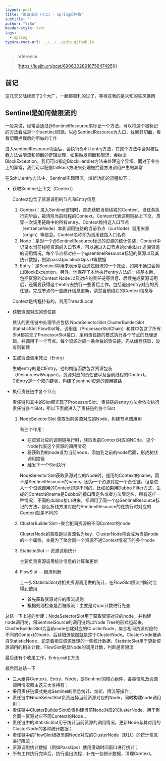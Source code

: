 ```yaml
---
layout: post
title: "面试漫谈（十二）- Spring组件篇"
subtitle: ''
author: "YiBo"
header-style: text
tags:
  - spring
typora-root-url: ../../../yibo.github.io
---
```




> reference:
>
> [https://juejin.cn/post/6906302891875647495]()

## 前记

这几天又陆续面了2个大厂，一面都顺利的过了，等待这我的是未知的狂风暴雨



## Sentinel是如何做限流的

一般来说，经常会通过@SentinelResource来标记一个方法，可以将这个被标记的方法看成是一个sentinel资源。以@SentinelResource为入口，找到其切面，看看切面拦截后的所做的工作

进入sentinelResource切面后，会执行SphU.entry方法，在这个方法中会对被拦截方法做限流和熔断的逻辑处理，如果触发熔断和限流，会抛出BlockException，我们可以指定BlockHandler方法来处理这个异常。而对于业务上的异常，我们可以配置fallBack方法来处理被拦截方法调用产生的异常

在SphU.entry方法中，Sentinel实现限流，熔断功能的流程如下：

- 获取Sentinel上下文（Context）

  Context包含了资源调用的节点和Entry信息

  1. Context：进入Sentinel逻辑时，首先获取当前线程的Context，当任务执行完毕后，被清除当前线程的Context。Context代表调用链路上下文，贯穿一次调用链路中的所有entry。Context维持这入口节点（entranceNode）本此调用链路的当前节点（curNode）调用来源（origin）等信息。Context名称即为调用链路入口名称
  2. Node：是对一个@SentinelResource标记的资源的统计包装，Context中记录本当前线程资源的入口节点，可以通过入口节点的childList 追溯资源的调用情况，每个节点都对应一个@sentinelResource标记的资源以及其统计数据，例如passQps blockQps rt等数据
  3. Entry：是Sentinel中用来表示是否通过限流的一个凭证，如果不通过会抛出BlockException。另外，他保存了本地执行entry方法的一些基本新，包括资源的Context Node 以及对应的责任链等信息、后续完成资源调用后，还需要获得这个entry去执行一些善后工作，包括退出entry对应的责任链，完成节点的一些统计信息更新，清楚当前线程的Context信息等

  Context是线程持有的，利用ThreadLocal

- 获取资源对应的责任链

  默认的责任链中处理节点包括 NodeSelectorSlot ClusterBuilderSlot StatisticSlot FlowSlot等，调用连（ProcessorSlotChain）和其中包含了所有Slot都实现了ProcessorSlot接口，采用责任链的模式执行各个节点的处理逻辑，并调用下一个节点。每个资源对应一条单独的责任链。先从缓存获取，没有则新建

- 生成资源调用凭证（Entry）

  生成entry的是CtEntry。他的构造函数包含资源包装（ResourcewWrapper)，资源对应的责任链以及当前线程的Context。CtEntry是一个双向链表，构建了sentinel资源的调用链路

- 执行责任链中各个节点

  责任链和其中的Slot都实现了ProcessorSlot，责任链的entry方法会依次执行责任链各个Slot，所以下面就进入了责任链的各个Slot

  1. NodeSelectorSlot 获取当前资源对应的Node，构建节点调用树

     有三个作用：

     - 在资源对应的调用链执行时，获取当前Context对应的NOde，这个Node代表这个资源的调用情况
     - 将获取到的node设为当前node，添加到之前的node后面，形成树状调用路径
     - 触发下一个Slot执行

     NodeSelectorSlot获取资源对应的Node时，是用的Context的name，而不是SentinelResource的name。因为一个资源对应一个责任链。但是进入一个资源调用的Context却是不同的。比如如果用Dubbo Filter方式，生成的Context的name是Dubbo的接口限定名或者方法限定名，所有这样一种情况，不同的dubbo接口进来，都调用了同一个@SentinelResource标记的方法，那么折线方法对应的SentinelResource的在执行时对应的Context就是不同的

  2. ClusterBuilderSlot--聚合相同资源的不同Context的node

     ClusterNode的获取是以资源名为key，ClusterNode将会成为当前node的一个属性，主要为了聚合同一个资源不通Context情况下的多个node

  3. StatisticSlot -- 资源调用统计

     主要负责资源调用统计信息的计算和更新

  4. FlowSlot -- 限流判断

     上一步StatisticSlot对相关资源调用做的统计，在FlowSlot限流判断时会得到使用

     - 首先获取资源对应的限流规则
     - 根据规则检查是否被限流：主要是对qps计数进行先查

总结一下上述的步骤：NodeSelectorSlot用于获取资源对应的node，并构建node调用树，将SentinelSource的调用链路以Node Tree的形式组起来，ClusterBuilderSlot为当前node创建对应的CLusterNode，聚合相同资源对应的不同的Context的node，后续限流依据就是这个ClusterNode。ClusterNode继承自StatisticNode，记录着相应资源处理的一些统计数据，StatisticSlot用于更新资源调用的相关计数，FlowSlot更具Node的调用计数，判断是否限流

最后还有个收尾工作，Entry.exit()方法

最后再总结一下

- 三大组件Context、Entry、Node，是Sentinel的核心组件，各类信息及资源调用情况都由这三大类持有；
- 采用责任链模式完成Sentinel的信息统计、熔断、限流等操作；
- 责任链中NodeSelectSlot负责选择当前资源对应的Node，同时构建node调用树；
- 责任链中ClusterBuilderSlot负责构建当前Node对应的ClusterNode，用于聚合同一资源对应不同Context的Node；
- 责任链中的StatisticSlot用于统计当前资源的调用情况，更新Node与其对用的ClusterNode的各种统计数据；
- 责任链中的FlowSlot根据当前Node对应的ClusterNode（默认）的统计信息进行限流；
- 资源调用统计数据（例如PassQps）使用滑动时间窗口进行统计；
- 所有工作执行完毕后，执行退出流程，补充一些统计数据，清理Context。





























